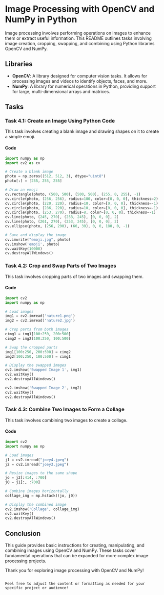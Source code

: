 # Image Processing with OpenCV and NumPy in Python

Image processing involves performing operations on images to enhance them or extract useful information. This README outlines tasks involving image creation, cropping, swapping, and combining using Python libraries OpenCV and NumPy.

## Libraries

- **OpenCV**: A library designed for computer vision tasks. It allows for processing images and videos to identify objects, faces, and more.
- **NumPy**: A library for numerical operations in Python, providing support for large, multi-dimensional arrays and matrices.

## Tasks

### Task 4.1: Create an Image Using Python Code

This task involves creating a blank image and drawing shapes on it to create a simple emoji.

#### Code

```python
import numpy as np
import cv2 as cv

# Create a blank image
photo = np.zeros((512, 512, 3), dtype="uint8")
photo[:] = [255, 255, 255]

# Draw an emoji
cv.rectangle(photo, (500, 500), (500, 500), (255, 0, 255), -1)
cv.circle(photo, (256, 256), radius=100, color=[0, 0, 0], thickness=2)
cv.circle(photo, (220, 220), radius=10, color=[0, 0, 0], thickness=-1)
cv.circle(photo, (286, 220), radius=10, color=[0, 0, 0], thickness=-1)
cv.circle(photo, (253, 270), radius=8, color=[0, 0, 0], thickness=-1)
cv.line(photo, (245, 270), (253, 245), [0, 0, 0], 2)
cv.line(photo, (261, 270), (253, 245), [0, 0, 0], 2)
cv.ellipse(photo, (256, 290), (60, 30), 0, 0, 180, 0, -1)

# Save and display the image
cv.imwrite("emoji.jpg", photo)
cv.imshow('emoji', photo)
cv.waitKey(10000)
cv.destroyAllWindows()
```

### Task 4.2: Crop and Swap Parts of Two Images

This task involves cropping parts of two images and swapping them.

#### Code

```python
import cv2
import numpy as np

# Load images
img1 = cv2.imread('nature1.png')
img2 = cv2.imread('nature2.jpg')

# Crop parts from both images
cimg1 = img1[100:250, 200:500]
cimg2 = img2[100:250, 100:500]

# Swap the cropped parts
img1[100:250, 200:500] = cimg2
img2[100:250, 100:500] = cimg1

# Display the swapped images
cv2.imshow('Swapped Image 1', img1)
cv2.waitKey()
cv2.destroyAllWindows()

cv2.imshow('Swapped Image 2', img2)
cv2.waitKey()
cv2.destroyAllWindows()
```

### Task 4.3: Combine Two Images to Form a Collage

This task involves combining two images to create a collage.

#### Code

```python
import cv2
import numpy as np

# Load images
j1 = cv2.imread("joey4.jpeg")
j2 = cv2.imread("joey3.jpeg")

# Resize images to the same shape
jo = j2[:414, :700]
j0 = j1[:, :700]

# Combine images horizontally
collage_img = np.hstack((jo, j0))

# Display the combined image
cv2.imshow('Collage', collage_img)
cv2.waitKey()
cv2.destroyAllWindows()
```

## Conclusion

This guide provides basic instructions for creating, manipulating, and combining images using OpenCV and NumPy. These tasks cover fundamental operations that can be expanded for more complex image processing projects.

Thank you for exploring image processing with OpenCV and NumPy!
```

Feel free to adjust the content or formatting as needed for your specific project or audience!
